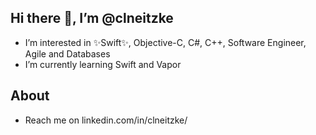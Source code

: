 ## Hi there 👋,  I’m @clneitzke 

- I’m interested in ✨Swift✨, Objective-C, C#, C++, Software Engineer, Agile and Databases
- I’m currently learning Swift and Vapor

## About

- Reach me on linkedin.com/in/clneitzke/

<!---
clneitzke/clneitzke is a ✨ special ✨ repository because its `README.md` (this file) appears on your GitHub profile.
You can click the Preview link to take a look at your changes.
--->
